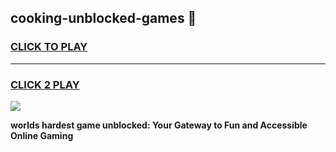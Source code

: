 
## cooking-unblocked-games 👋
<h3>
<a href="https://premium.freeplayer.one?title=cooking-unblocked-games&ref=14F">CLICK TO PLAY</a></h3>
<hr>

<h3>
<a href="https://premium.freeplayer.one?title=cooking-unblocked-games&ref=14F">CLICK 2 PLAY</a>
  
</h3>

<a href="https://premium.freeplayer.one?title=cooking-unblocked-games&ref=12F/"><img src="https://clearcache.store/games.png"></a>


**worlds hardest game unblocked: Your Gateway to Fun and Accessible Online Gaming**
